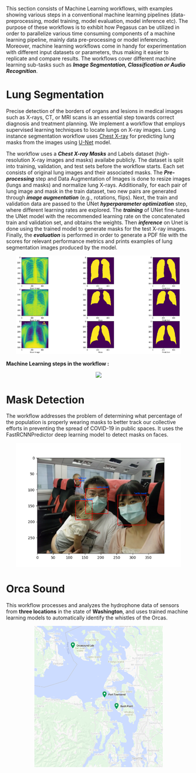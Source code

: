 This section consists of Machine Learning workflows, with examples showing various steps in a conventional machine learning pipelines (data-preprocessing, model training, model evaluation, model inference etc). The purpose of these workflows is to exhibit how Pegasus can be utilized in order to parallelize various time consuming components of a machine learning pipeline, mainly data pre-processing or model inferencing. Moreover, machine learning workflows come in handy for experimentation with different input datasets or parameters, thus making it easier to replicate and compare results. The workflows cover different machine learning sub-tasks such as ***Image Segmentation, Classification or Audio Recognition***.

Lung Segmentation
=================
Precise detection of the borders of organs and lesions in medical images such as X-rays, CT, or MRI scans is an essential step towards correct diagnosis and treatment planning. We implement a workflow that employs supervised learning techniques to locate lungs on X-ray images. Lung instance segmentation workflow uses [Chest X-ray](https://www.ncbi.nlm.nih.gov/pmc/articles/PMC4256233/) for predicting lung masks from the images using [U-Net](https://arxiv.org/abs/1505.04597) model.

The workflow uses a ***Chest X-ray Masks*** and Labels dataset (high-resolution X-ray images and masks) availabe publicly. The dataset is split into training, validation, and test sets before the workflow starts. Each set consists of original lung images and their associated masks. The ***Pre-processing*** step and Data Augmentation of Images is done to resize images (lungs and masks) and normalize lung X-rays. Additionally, for each pair of lung image and mask in the train dataset, two new pairs are generated through ***image augmentation*** (e.g., rotations, flips). Next, the train and validation data are passed to the UNet ***hyperparameter optimization*** step, where different learning rates are explored. The ***training*** of UNet fine-tunes the UNet model with the recommended learning rate on the concatenated train and validation set, and obtains the weights. Then ***inference*** on Unet is done using the trained model to generate masks for the test X-ray images. Finally, the ***evaluation*** is performed in order to generate a PDF file with the scores for relevant performance metrics and prints examples of lung segmentation images produced by the model.
<p align="center">
  <img src="/Artificial-Intelligence/LungSegmentation/img/segmentation.png" style="width: 450px;"/>
</p>

**Machine Learning steps in the workflow :**
<p align="center">
  <img src="/LungSegmentation/img/ml_steps.png" style="width: 450px;"/>
</p>

Mask Detection
==============
The workflow addresses the problem of determining what percentage of the population is properly wearing masks to better track our collective efforts in preventing the spread of COVID-19 in public spaces. It uses the FastRCNNPredictor deep learning model to detect masks on faces.
<p align="center">
  <img src="/Artificial-Intelligence/MaskDetection/imgs/sample_output.png" style="width: 450px;"/>
</p>


Orca Sound
==========
This workflow processes and analyzes the hydrophone data of sensors from **three locations** in the state of **Washington**, and uses trained machine learning models to automatically identify the whistles of the Orcas.
<p align="center">
  <img src="/Artificial-Intelligence/OrcaSound/images/orca_sound_sensors.png" style="width: 350px;"/>
</p>
